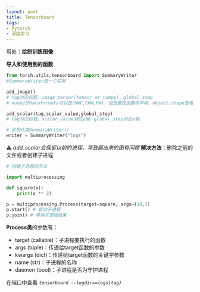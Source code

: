 ```yaml
---
layout: post
title: Tensorboard
tags: 
- Pytorch
- 深度学习
---
```

用处：**绘制训练图像**

**导入和使用到的函数**

```Python
from torch.utils.tensorboard import SummaryWriter
#SummaryWriter是一个实例

add_image()
# tag对应标题，image_tensor(tensor or numpy)，global_step
# numpy的dataformats可以是(HWC,CHW,HW)，但是要在函数中声明，object.shape查看格式

add_scalar(tag,scalar_value,global_step)
# tag对应标题，scalar_value对应y轴，global_step对应x轴

# 实例化类SummaryWriter()
writer = SummaryWriter("logs")
```

⚠️ *add_scalar会保留以前的进程，导致画出来的图有问题*
**解决方法**：删除之前的文件或者创建子进程

```Python
# 创建子进程的方法

import multiprocessing

def square(x):
    print(x ** 2)

p = multiprocessing.Process(target=square, args=(10,))
p.start() # 启动子进程
p.join() # 等待子进程结束
```

**Process类**的参数有：
- target (callable)：子进程要执行的函数
- args (tuple)：传递给target函数的参数
- kwargs (dict)：传递给target函数的关键字参数
- name (str)：子进程的名称
- daemon (bool)：子进程是否为守护进程

在端口中查看 *`tensorboard --logdir==logs(tag)`*





